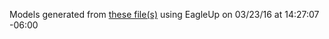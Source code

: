 Models generated from [these file(s)](https://raw.github.com/sparkfun/Photon_Weather_Shield/d99ec38ca570ab78d538140754b6284a52d92385/Hardware/SparkFun_Photon_Weather_Shield.brd) using EagleUp on 03/23/16 at 14:27:07 -06:00
